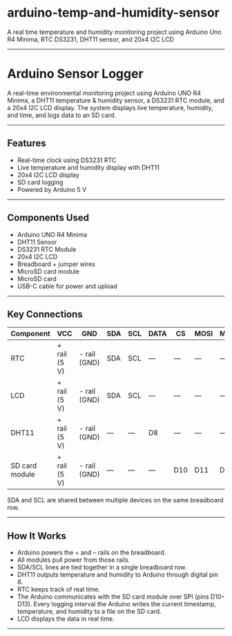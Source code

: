 # arduino-temp-and-humidity-sensor
A real time temperature and humidity monitoring project using Arduino Uno R4 Minima, RTC DS3231, DHT11 sensor, and 20x4 I2C LCD

---

# Arduino Sensor Logger

A real-time environmental monitoring project using Arduino UNO R4 Minima, a DHT11 temperature & humidity sensor, a DS3231 RTC module, and a 20x4 I2C LCD display. The system displays live temperature, humidity, and time, and logs data to an SD card.

---

## Features
- Real-time clock using DS3231 RTC
- Live temperature and humidity display with DHT11
- 20x4 I2C LCD display
- SD card logging
- Powered by Arduino 5 V

---

## Components Used
- Arduino UNO R4 Minima
- DHT11 Sensor
- DS3231 RTC Module
- 20x4 I2C LCD
- Breadboard + jumper wires
- MicroSD card module
- MicroSD card
- USB-C cable for power and upload

---

## Key Connections

| Component | VCC | GND | SDA | SCL | DATA | CS | MOSI | MISO | SCK |
|-----------|-----|-----|-----|-----|------|----|------|------|-----|
| RTC       | + rail (5 V) | - rail (GND) | SDA | SCL | — | — | — | — | — |
| LCD       | + rail (5 V) | - rail (GND) | SDA | SCL | — | — | — | — | — |
| DHT11     | + rail (5 V) | - rail (GND) | — | — | D8 | — | — | — | — |
| SD card module | + rail (5 V) | - rail (GND) | — | — | — | D10 | D11 | D12 | D13 |

SDA and SCL are shared between multiple devices on the same breadboard row.

---

## How It Works
- Arduino powers the + and – rails on the breadboard.  
- All modules pull power from those rails.  
- SDA/SCL lines are tied together in a single breadboard row.  
- DHT11 outputs temperature and humidity to Arduino through digital pin 8.  
- RTC keeps track of real time.
- The Arduino communicates with the SD card module over SPI (pins D10–D13). Every logging interval the Arduino writes the current timestamp, temperature, and humidity to a file on the SD card.
- LCD displays the data in real time.

---
